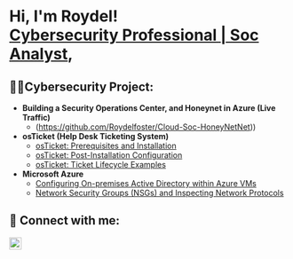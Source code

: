 <h1>Hi, I'm Roydel! <br/><a href="https://www.linkedin.com/in/roydel/">Cybersecurity Professional | Soc Analyst</a>, 

<h2>👨‍💻Cybersecurity Project:</h2>

- <b>Building a Security Operations Center, and Honeynet in Azure (Live Traffic) </b>
  - (https://github.com/Roydelfoster/Cloud-Soc-HoneyNetNet))
- <b>osTicket (Help Desk Ticketing System)</b>
  - [osTicket: Prerequisites and Installation](https://github.com/joshmadakorcc/osticket-prereqs)
  - [osTicket: Post-Installation Configuration](https://github.com/joshmadakorcc/post-install-config)
  - [osTicket: Ticket Lifecycle Examples](https://github.com/joshmadakorcc/ticket-lifecycle)
- <b>Microsoft Azure</b>
  - [Configuring On-premises Active Directory within Azure VMs](https://github.com/joshmadakorcc/configure-ad)
  - [Network Security Groups (NSGs) and Inspecting Network Protocols](https://github.com/joshmadakorcc/azure-network-protocols)
  
<h2> 🤳 Connect with me:</h2>

[<img align="left" alt="JoshMadakor | LinkedIn" width="22px" src="https://cdn.jsdelivr.net/npm/simple-icons@v3/icons/linkedin.svg" />][linkedin]

[linkedin]: https://linkedin.com/in/roydel/
